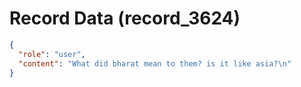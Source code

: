 # Record Data (record_3624)

```json
{
  "role": "user",
  "content": "What did bharat mean to them? is it like asia?\n"
}
```

